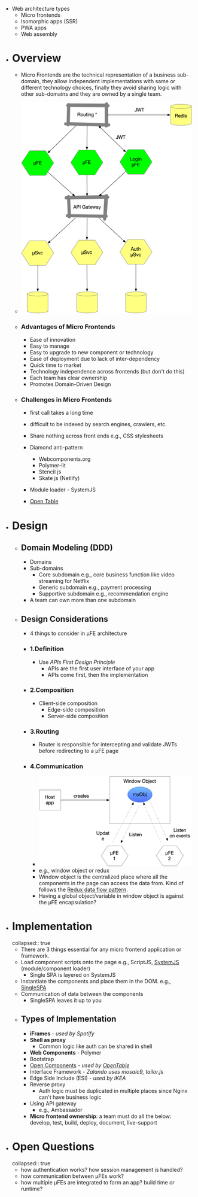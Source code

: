 - Web architecture types
	- Micro frontends
	- Isomorphic apps (SSR)
	- PWA apps
	- Web assembly
- # Overview
	- Micro Frontends are the technical representation of a business sub-domain, they allow independent implementations with same or different technology choices, finally they avoid sharing logic with other sub-domains and they are owned by a single team.
	- ![](../assets/microfrontends.png)
	- ### Advantages of Micro Frontends
	  
	  * Ease of innovation
	  * Easy to manage
	  * Easy to upgrade to new component or technology
	  * Ease of deployment due to lack of inter-dependency
	  * Quick time to market
	  * Technology independence across frontends (but don't do this)
	  * Each team has clear ownership
	  * Promotes Domain-Driven Design
	- ### Challenges in Micro Frontends
	  
	  * first call takes a long time
	  * difficult to be indexed by search engines, crawlers, etc.
	  
	  
	  * Share nothing across front ends e.g., CSS stylesheets
	  * Diamond anti-pattern
	    * Webcomponents.org
	    * Polymer-lit
	    * Stencil js
	    * Skate js (Netlify)
	  * Module loader - SystemJS
	  * [Open Table](http://opencomponents.github.io)
- # Design
	- ## Domain Modeling (DDD)
		- Domains
		- Sub-domains
			- Core subdomain e.g., core business function like video streaming for Netflix
			- Generic subdomain e.g., payment processing
			- Supportive subdomain e.g., recommendation engine
		- A team can own more than one subdomain
	- ## Design Considerations
		- 4 things to consider in µFE architecture
		- ### 1.Definition
			- Use _APIs First Design Principle_
			    * APIs are the first user interface of your app
			    * APIs come first, then the implementation
		- ### 2.Composition
			- Client-side composition
			  * Edge-side composition
			  * Server-side composition
		- ### 3.Routing
			- Router is responsible for intercepting and validate JWTs before redirecting to a µFE page
		- ### 4.Communication
			- ![](../assets/microfrontend_window_comm.png)
			- e.g., window object or redux
			- Window object is the centralized place where all the components in the page can access the data from. Kind of follows the [Redux data flow pattern](https://redux.js.org/basics/data-flow/).
			- Having a global object/variable in window object is against the µFE encapsulation?
- # Implementation
  collapsed:: true
	- There are 3 things essential for any micro frontend application or framework.
	- Load component scripts onto the page e.g., ScriptJS, [SystemJS](https://github.com/systemjs/systemjs) (module/component loader)
		- Single SPA is layered on SystemJS
	- Instantiate the components and place them in the DOM. e.g., [SingleSPA](https://single-spa.js.org/)
	- Communication of data between the components
		- SingleSPA leaves it up to you
	- ## Types of Implementation
		- __iFrames__ - _used by Spotify_
		- __Shell as proxy__
			- Common logic like auth can be shared in shell
		- __Web Components__ - Polymer
		- Bootstrap
		- [Open Components](http://opencomponents.github.io) - _used by [OpenTable](https://opentable.com)_
		- Interface Framework - _Zalando uses mosaic9, tailor.js_
		- Edge Side Include (ESI) - _used by IKEA_
		- Reverse proxy
			- Auth logic must be duplicated in multiple places since Nginx can't have business logic
		- Using API gateway
			- e.g., Ambassador
		- __Micro frontend ownership__: a team must do all the below: develop, test, build, deploy, document, live-support
- # Open Questions
  collapsed:: true
	- how authentication works? how session management is handled?
	- how communication between µFEs work?
	- how multiple µFEs are integrated to form an app? build time or runtime?